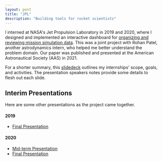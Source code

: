 ```yaml
---
layout: post
title: "JPL"
description: "Building tools for rocket scientists"
---
```


I interned at NASA's Jet Propulsion Laboratory in 2019 and 2020, where I designed and implemented an interactive dashboard for [organizing and reviewing mission simulation data](https://vdl.sci.utah.edu/publications/2021_aas_porter/).  This was a joint project with Rohan Patel, another astrodynamics intern, who helped me better understand the problem domain. Our paper was published and presented at the American Astronautical Society (AAS) in 2021.

For a shorter summary, this [slidedeck](https://docs.google.com/presentation/d/1BCUMZBKdMbK_Kq3fyL2aAnrkCDVFWsrnQJkpUI2Qz_g/edit?usp=sharing) outlines my internships' scope, goals, and  activities.  The presentation speakers notes provide some details to flesh out each slide.


## Interim Presentations

Here are some other presentations as the project came together.

#### 2019
* [Final Presentation](http://www.sci.utah.edu/~jimmy/JPL/2019_final_presentation.pdf)


#### 2020
* [Mid-term Presentation](http://www.sci.utah.edu/~jimmy/JPL/2020_midway_presentation.pdf)
* [Final Presentation](http://www.sci.utah.edu/~jimmy/JPL/2020_final_presentation.pdf)


